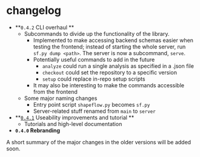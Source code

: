 # changelog

* **`0.4.2`  CLI overhaul **
  * Subcommands to divide up the functionality of the library. 
    * Implemented to make accessing backend schemas easier when testing the frontend; instead of starting the whole server, run `sf.py dump <path>`. The server is now a subcommand, `serve`. 
    * Potentially useful commands to add in the future
      * `analyze` could run a single analysis as specified in a .json file
      * `checkout` could set the repository to a specific version
      * `setup` could replace in-repo setup scripts
    * It may also be interesting to make the commands accessible from the frontend
  * Some major naming changes
    * Entry point script `shapeflow.py` becomes `sf.py`
    * Server-related stuff renamed from `main` to `server`
* **[`0.4.1`](https://github.com/ybnd/shapeflow/releases/tag/0.4.1) Useability improvements and tutorial **
  * Tutorials and high-level documentation
* **`0.4.0` Rebranding**

A short summary of the major changes in the older versions will be added soon.

